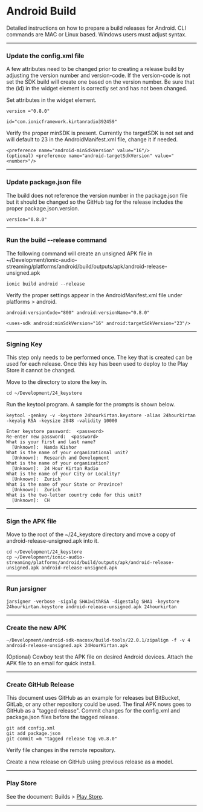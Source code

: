 <div class="page-header">
  <h1  id="page-title">Android Build</h1>
</div>

Detailed instructions on how to prepare a build releases for Android. CLI commands are MAC or Linux based. Windows users must adjust syntax.

___
### Update the config.xml file
A few attributes need to be changed prior to creating a release build by adjusting the version number and version-code. If the version-code is not set the SDK build will create one based on the version number. Be sure that the (id) in the widget element is correctly set and has not been changed.

Set attributes in the widget element.
```
version ="0.8.0"

id="com.ionicframework.kirtanradio392459"
```

Verify the proper minSDK is present. Currently the targetSDK is not set and will default to 23 in the AndroidManifest.xml file, change it if needed.
```
<preference name="android-minSdkVersion" value="16"/>
(optional) <preference name="android-targetSdkVersion" value="<number>"/>
```

___
### Update package.json file
The build does not reference the version number in the package.json file but it should be changed so the GitHub tag for the release includes the proper package.json.version.
```
version="0.8.0"
```


___
### Run the build --release command
The following command will create an unsigned APK file in ~/Development/ionic-audio-streaming/platforms/android/build/outputs/apk/android-release-unsigned.apk
```
ionic build android --release
```

Verify the proper settings appear in the AndroidManifest.xml file under platforms > android.
```
android:versionCode="800" android:versionName="0.8.0"

<uses-sdk android:minSdkVersion="16" android:targetSdkVersion="23"/>
```

___
### Signing Key
This step only needs to be performed once. The key that is created can be used for each release. Once this key has been used to deploy to the Play Store it cannot be changed.

Move to the directory to store the key in.
```
cd ~/Development/24_keystore
```

Run the keytool program. A sample for the prompts is shown below.

```
keytool -genkey -v -keystore 24hourkirtan.keystore -alias 24hourkirtan -keyalg RSA -keysize 2048 -validity 10000
```


```
Enter keystore password:  <password>
Re-enter new password:  <password>
What is your first and last name?
  [Unknown]:  Nanda Kishor
What is the name of your organizational unit?
  [Unknown]:  Research and Development
What is the name of your organization?
  [Unknown]:  24 Hour Kirtan Radio
What is the name of your City or Locality?
  [Unknown]:  Zurich
What is the name of your State or Province?
  [Unknown]:  Zurich
What is the two-letter country code for this unit?
  [Unknown]:  CH
```

___
### Sign the APK file
Move to the root of the ~/24_keystore directory and move a copy of android-release-unsigned.apk into it.



```
cd ~/Development/24_keystore
cp ~/Development/ionic-audio-streaming/platforms/android/build/outputs/apk/android-release-unsigned.apk android-release-unsigned.apk
```
___
### Run jarsigner
```
jarsigner -verbose -sigalg SHA1withRSA -digestalg SHA1 -keystore 24hourkirtan.keystore android-release-unsigned.apk 24hourkirtan
```
___
### Create the new APK
```
~/Development/android-sdk-macosx/build-tools/22.0.1/zipalign -f -v 4 android-release-unsigned.apk 24HourKirtan.apk
```

(Optional) Cowboy test the APK file on desired Android devices. Attach the APK file to an email for quick install.

___
### Create GitHub Release
This document uses GitHub as an example for releases but BitBucket, GitLab, or any other repository could be used. The final APK nows goes to GitHub as a "tagged release". Commit changes for the config.xml and package.json files before the tagged release.

```
git add config.xml
git add package.json
git commit =m "tagged release tag v0.8.0"
```

Verify file changes in the remote repository.

Create a new release on GitHub using previous release as a model.

___
### Play Store
See the document: Builds > [Play Store](index.html?md=pages_builds_playstore.md).

---------
